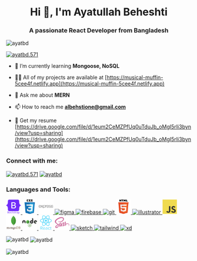 <h1 align="center">Hi 👋, I'm Ayatullah Beheshti</h1>
<h3 align="center">A passionate React Developer from Bangladesh</h3>

<p align="left"> <img src="https://komarev.com/ghpvc/?username=ayatbd&label=Profile%20views&color=0e75b6&style=flat" alt="ayatbd" /> </p>

<p align="left"> <a href="https://twitter.com/ayatbd.571" target="blank"><img src="https://img.shields.io/twitter/follow/ayatbd.571?logo=twitter&style=for-the-badge" alt="ayatbd.571" /></a> </p>

- 🌱 I’m currently learning **Mongoose, NoSQL**

- 👨‍💻 All of my projects are available at [https://musical-muffin-5cee4f.netlify.app](https://musical-muffin-5cee4f.netlify.app)

- 💬 Ask me about **MERN**

- 📫 How to reach me **albehstione@gmail.com**

- 📄 Get my resume [https://drive.google.com/file/d/1eum2CeMZPfUq0uTduJb_oMgI5rIi3byn/view?usp=sharing](https://drive.google.com/file/d/1eum2CeMZPfUq0uTduJb_oMgI5rIi3byn/view?usp=sharing)

<h3 align="left">Connect with me:</h3>
<p align="left">
<a href="https://twitter.com/ayatbd.571" target="blank"><img align="center" src="https://raw.githubusercontent.com/rahuldkjain/github-profile-readme-generator/master/src/images/icons/Social/twitter.svg" alt="ayatbd.571" height="30" width="40" /></a>
<a href="https://linkedin.com/in/ayatbd" target="blank"><img align="center" src="https://raw.githubusercontent.com/rahuldkjain/github-profile-readme-generator/master/src/images/icons/Social/linked-in-alt.svg" alt="ayatbd" height="30" width="40" /></a>
</p>

<h3 align="left">Languages and Tools:</h3>
<p align="left"> <a href="https://getbootstrap.com" target="_blank" rel="noreferrer"> <img src="https://raw.githubusercontent.com/devicons/devicon/master/icons/bootstrap/bootstrap-plain-wordmark.svg" alt="bootstrap" width="40" height="40"/> </a> <a href="https://www.w3schools.com/css/" target="_blank" rel="noreferrer"> <img src="https://raw.githubusercontent.com/devicons/devicon/master/icons/css3/css3-original-wordmark.svg" alt="css3" width="40" height="40"/> </a> <a href="https://expressjs.com" target="_blank" rel="noreferrer"> <img src="https://raw.githubusercontent.com/devicons/devicon/master/icons/express/express-original-wordmark.svg" alt="express" width="40" height="40"/> </a> <a href="https://www.figma.com/" target="_blank" rel="noreferrer"> <img src="https://www.vectorlogo.zone/logos/figma/figma-icon.svg" alt="figma" width="40" height="40"/> </a> <a href="https://firebase.google.com/" target="_blank" rel="noreferrer"> <img src="https://www.vectorlogo.zone/logos/firebase/firebase-icon.svg" alt="firebase" width="40" height="40"/> </a> <a href="https://git-scm.com/" target="_blank" rel="noreferrer"> <img src="https://www.vectorlogo.zone/logos/git-scm/git-scm-icon.svg" alt="git" width="40" height="40"/> </a> <a href="https://www.w3.org/html/" target="_blank" rel="noreferrer"> <img src="https://raw.githubusercontent.com/devicons/devicon/master/icons/html5/html5-original-wordmark.svg" alt="html5" width="40" height="40"/> </a> <a href="https://www.adobe.com/in/products/illustrator.html" target="_blank" rel="noreferrer"> <img src="https://www.vectorlogo.zone/logos/adobe_illustrator/adobe_illustrator-icon.svg" alt="illustrator" width="40" height="40"/> </a> <a href="https://developer.mozilla.org/en-US/docs/Web/JavaScript" target="_blank" rel="noreferrer"> <img src="https://raw.githubusercontent.com/devicons/devicon/master/icons/javascript/javascript-original.svg" alt="javascript" width="40" height="40"/> </a> <a href="https://www.mongodb.com/" target="_blank" rel="noreferrer"> <img src="https://raw.githubusercontent.com/devicons/devicon/master/icons/mongodb/mongodb-original-wordmark.svg" alt="mongodb" width="40" height="40"/> </a> <a href="https://nodejs.org" target="_blank" rel="noreferrer"> <img src="https://raw.githubusercontent.com/devicons/devicon/master/icons/nodejs/nodejs-original-wordmark.svg" alt="nodejs" width="40" height="40"/> </a> <a href="https://reactjs.org/" target="_blank" rel="noreferrer"> <img src="https://raw.githubusercontent.com/devicons/devicon/master/icons/react/react-original-wordmark.svg" alt="react" width="40" height="40"/> </a> <a href="https://sass-lang.com" target="_blank" rel="noreferrer"> <img src="https://raw.githubusercontent.com/devicons/devicon/master/icons/sass/sass-original.svg" alt="sass" width="40" height="40"/> </a> <a href="https://www.sketch.com/" target="_blank" rel="noreferrer"> <img src="https://www.vectorlogo.zone/logos/sketchapp/sketchapp-icon.svg" alt="sketch" width="40" height="40"/> </a> <a href="https://tailwindcss.com/" target="_blank" rel="noreferrer"> <img src="https://www.vectorlogo.zone/logos/tailwindcss/tailwindcss-icon.svg" alt="tailwind" width="40" height="40"/> </a> <a href="https://www.adobe.com/products/xd.html" target="_blank" rel="noreferrer"> <img src="https://cdn.worldvectorlogo.com/logos/adobe-xd.svg" alt="xd" width="40" height="40"/> </a> </p>

<p><img align="left" src="https://github-readme-stats.vercel.app/api/top-langs?username=ayatbd&show_icons=true&locale=en&layout=compact" alt="ayatbd" /></p>

<p>&nbsp;<img align="center" src="https://github-readme-stats.vercel.app/api?username=ayatbd&show_icons=true&locale=en" alt="ayatbd" /></p>

<p><img align="center" src="https://github-readme-streak-stats.herokuapp.com/?user=ayatbd&" alt="ayatbd" /></p>
